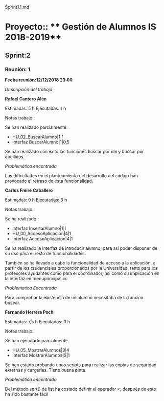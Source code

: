 Sprint1.1.md

# Proyecto:: ** Gestión de Alumnos IS 2018-2019**
 
## Sprint:2

### Reunión: 1

**Fecha reunión:12/12/2018 23:00**


_Descripción del trabajo_

**Rafael Cantero Alén**

Estimadas: 5 h
Ejecutadas: 1 h

Notas trabajo:

Se han realizado parcialmente:

* HU_02_BuscarAlumno|1|1
* Interfaz BuscarAlumno|1|0,5

Se han realizado con éxito las funciones buscar por dni y buscar por apellidos.

_Problemática encontrada_

Las dificultades en el planteamiento del desarrollo del código han provocado el retraso de esta funcionalidad.


**Carlos Freire Caballero**

Estimadas: 9 h
Ejecutadas: 3 h

Notas trabajo:

Se ha realizado:

* Interfaz InsertarAlumno|1|1
* HU_00_AccesoAplicacion|4|1
* Interfaz AccesoAplicacion|4|1

Se ha realizado la interfaz de introducir alumno, para así poder disponer de su uso para el resto de funcionalidades. 

También se ha llevado a cabo la funcionalidad de acceso a la aplicación, a partir de los credenciales proporcionados por la Universidad, tanto para los profesores ayudantes como para el coordinador, así como su implicación en la interfaz en menuprincipal.cc

*Problematica Encontrada*

Para comprobar la existencia de un alumno necesitaba de la funcion buscar.

**Fernando Herrera Poch**

Estimadas: 7,5 h
Ejecutadas: 3 h

Notas trabajo:

Se han ejecutado parcialmente

* HU_05_MostrarAlumnos|3|4
* Interfaz MostrarAlumnos|3|1

Se han estado probando unos scripts para realizar las copias de seguridad externas y cargarlas. Tiene buena pinta.

_Problemática encontrada_

Del método sort() de list ha costado definir el operador <, después de esto ha sido bastante fácil
